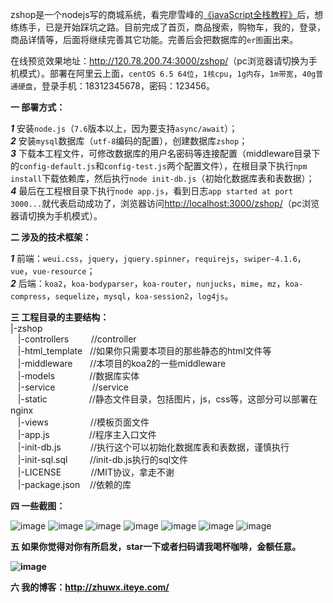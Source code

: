 zshop是一个nodejs写的商城系统，看完廖雪峰的[《javaScript全栈教程》](https://www.liaoxuefeng.com/wiki/001434446689867b27157e896e74d51a89c25cc8b43bdb3000)后，想练练手，已是开始踩坑之路。目前完成了首页，商品搜索，购物车，我的，登录，商品详情等，后面将继续完善其它功能。完善后会把数据库的`er图`画出来。

在线预览效果地址：<http://120.78.200.74:3000/zshop/>（pc浏览器请切换为手机模式）。部署在阿里云上面，`centOS 6.5 64位`，`1核cpu`，`1g内存`，`1m带宽`，`40g普通硬盘`，登录手机：18312345678，密码：123456。

<b>一 部署方式：</b></br>

<b><i>1</i></b> 安装`node.js`（`7.6`版本以上，因为要支持`async/await`）；</br>
<b><i>2</i></b> 安装`mysql`数据库（`utf-8`编码的配置），创建数据库`zshop`；</br>
<b><i>3</i></b> 下载本工程文件，可修改数据库的用户名密码等连接配置（middleware目录下的`config-default.js`和`config-test.js`两个配置文件），在根目录下执行`npm install`下载依赖库，然后执行`node init-db.js`（初始化数据库表和表数据）；</br>
<b><i>4</i></b> 最后在工程根目录下执行`node app.js`，看到日志`app started at port 3000...`就代表启动成功了，浏览器访问<http://localhost:3000/zshop/>（pc浏览器请切换为手机模式）。

<b>二 涉及的技术框架：</b></br>

<b><i>1</i></b> 前端：`weui.css`，`jquery`，`jquery.spinner`，`requirejs`，`swiper-4.1.6`，`vue`，`vue-resource`；</br>
<b><i>2</i></b> 后端：`koa2`，`koa-bodyparser`，`koa-router`，`nunjucks`，`mime`，`mz`，`koa-compress`，`sequelize`，`mysql`，`koa-session2`，`log4js`。

<b>三 工程目录的主要结构：</b></br>
|-zshop</br>
&nbsp;&nbsp;&nbsp;|-controllers       &nbsp;&nbsp;&nbsp;&nbsp;&nbsp;&nbsp;&nbsp;&nbsp;//controller</br>
&nbsp;&nbsp;&nbsp;|-html_template     &nbsp;&nbsp;//如果你只需要本项目的那些静态的html文件等</br>
&nbsp;&nbsp;&nbsp;|-middleware        &nbsp;&nbsp;&nbsp;&nbsp;&nbsp;&nbsp;//本项目的koa2的一些middleware</br>
&nbsp;&nbsp;&nbsp;|-models            &nbsp;&nbsp;&nbsp;&nbsp;&nbsp;&nbsp;&nbsp;&nbsp;&nbsp;&nbsp;&nbsp;&nbsp;&nbsp;//数据库实体</br>
&nbsp;&nbsp;&nbsp;|-service           &nbsp;&nbsp;&nbsp;&nbsp;&nbsp;&nbsp;&nbsp;&nbsp;&nbsp;&nbsp;&nbsp;&nbsp;&nbsp;&nbsp;//service</br>
&nbsp;&nbsp;&nbsp;|-static            &nbsp;&nbsp;&nbsp;&nbsp;&nbsp;&nbsp;&nbsp;&nbsp;&nbsp;&nbsp;&nbsp;&nbsp;&nbsp;&nbsp;&nbsp;&nbsp;//静态文件目录，包括图片，js，css等，这部分可以部署在nginx</br>
&nbsp;&nbsp;&nbsp;|-views             &nbsp;&nbsp;&nbsp;&nbsp;&nbsp;&nbsp;&nbsp;&nbsp;&nbsp;&nbsp;&nbsp;&nbsp;&nbsp;&nbsp;&nbsp;&nbsp;//模板页面文件</br>
&nbsp;&nbsp;&nbsp;|-app.js            &nbsp;&nbsp;&nbsp;&nbsp;&nbsp;&nbsp;&nbsp;&nbsp;&nbsp;&nbsp;&nbsp;&nbsp;&nbsp;&nbsp;&nbsp;//程序主入口文件</br>
&nbsp;&nbsp;&nbsp;|-init-db.js        &nbsp;&nbsp;&nbsp;&nbsp;&nbsp;&nbsp;&nbsp;&nbsp;&nbsp;&nbsp;&nbsp;//执行这个可以初始化数据库表和表数据，谨慎执行</br>
&nbsp;&nbsp;&nbsp;|-init-sql.sql      &nbsp;&nbsp;&nbsp;&nbsp;&nbsp;&nbsp;&nbsp;&nbsp;//init-db.js执行的sql文件</br>
&nbsp;&nbsp;&nbsp;|-LICENSE           &nbsp;&nbsp;&nbsp;&nbsp;&nbsp;&nbsp;&nbsp;&nbsp;&nbsp;&nbsp;&nbsp;//MIT协议，拿走不谢</br>
&nbsp;&nbsp;&nbsp;|-package.json      &nbsp;&nbsp;&nbsp;//依赖的库
  
<b>四 一些截图：</b></br>

![image](https://github.com/halloffamezwx/zshop/raw/master/html_template/screenshot/1.jpg)
![image](https://github.com/halloffamezwx/zshop/raw/master/html_template/screenshot/2.jpg)
![image](https://github.com/halloffamezwx/zshop/raw/master/html_template/screenshot/3.jpg)
![image](https://github.com/halloffamezwx/zshop/raw/master/html_template/screenshot/4.jpg)
![image](https://github.com/halloffamezwx/zshop/raw/master/html_template/screenshot/5.jpg)
![image](https://github.com/halloffamezwx/zshop/raw/master/html_template/screenshot/6.jpg)
![image](https://github.com/halloffamezwx/zshop/raw/master/html_template/screenshot/8.jpg)

<b>五 如果你觉得对你有所启发，star一下或者扫码请我喝杯咖啡，金额任意。</br>

![image](https://github.com/halloffamezwx/zshop/raw/master/html_template/screenshot/7.png)

<b>六 我的博客：</b><http://zhuwx.iteye.com/>